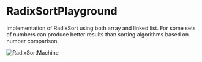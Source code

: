 # RadixSortPlayground

Implementation of RadixSort using both array and linked list. For some sets of numbers can produce better results than sorting algorithms based on number comparison.

![RadixSortMachine](https://upload.wikimedia.org/wikipedia/commons/thumb/7/7e/SEACComputer_038.jpg/220px-SEACComputer_038.jpg)
